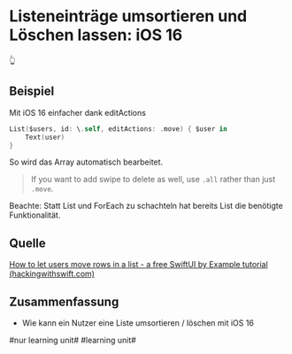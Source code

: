 # Listeneinträge umsortieren und Löschen lassen: iOS 16
👆

## Beispiel
Mit iOS 16 einfacher dank editActions

```swift
List($users, id: \.self, editActions: .move) { $user in
	Text(user)
}
```

So wird das Array automatisch bearbeitet.

> If you want to add swipe to delete as well, use `.all` rather than just `.move`.

Beachte: Statt List und ForEach zu schachteln hat bereits List die benötigte Funktionalität.


## Quelle

[How to let users move rows in a list - a free SwiftUI by Example tutorial (hackingwithswift.com)][1]

## Zusammenfassung
- Wie kann ein Nutzer eine Liste umsortieren / löschen mit iOS 16

[1]:	https://www.hackingwithswift.com/quick-start/swiftui/how-to-let-users-move-rows-in-a-list

#nur learning unit# #learning unit#